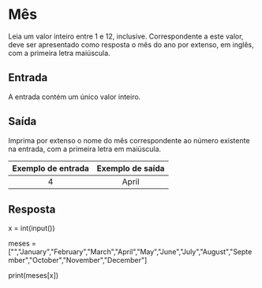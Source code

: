 # Mês

Leia um valor inteiro entre 1 e 12, inclusive. Correspondente a este valor, deve ser apresentado como resposta o mês do ano por extenso, em inglês, com a primeira letra maiúscula.

## Entrada 

A entrada contém um único valor inteiro.

## Saída

Imprima por extenso o nome do mês correspondente ao número existente na entrada, com a primeira letra em maiúscula.

|           **Exemplo de entrada**          |           **Exemplo de saída**          |
|:-----------------------------------------:|:---------------------------------------:|
|4                                          |April                                    |

## Resposta

x = int(input())

meses = ["","January","February","March","April","May","June","July","August","September","October","November","December"]

print(meses[x])